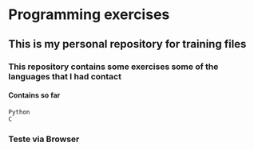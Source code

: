 # Programming exercises

## This is my personal repository for training files

### This repository contains some exercises some of the languages that I had contact

#### Contains so far
    Python
    C
### Teste via Browser

